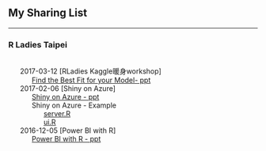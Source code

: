 <p>
<h2> My Sharing List </h2>
</p>   
<hr size="1">
<h3> R Ladies Taipei </h3>
<ul class="task-list">
   <li> 2017-03-12 [RLadies Kaggle暖身workshop]
        <ul class="task-list">
            <li> <a href="https://github.com/kristenchan/Sharing/blob/master/Find%20the%20Best%20Fit%20for%20your%20Model.pdf" target="_blank"> Find the Best Fit for your Model- ppt </a> </li>
        </ul>
   </li>
   <li> 2017-02-06 [Shiny on Azure]
        <ul class="task-list">
            <li> <a href="https://github.com/kristenchan/RLadies/blob/master/ShinyOnAzure.pdf" target="_blank">Shiny on Azure - ppt </a> </li>
            <li> Shiny on Azure - Example 
                <ul class="task-list">
                    <li> <a href="https://github.com/kristenchan/RLadies/blob/master/ShinyOnAzure_example/server.R" target="_blank"> server.R </a> </li> 
                    <li> <a href="https://github.com/kristenchan/RLadies/blob/master/ShinyOnAzure_example/ui.R" target="_blank"> ui.R </a> </li> 
                </ul>
            </li>
        </ul> 
   </li>
   <li> 2016-12-05 [Power BI with R]
   <ul class="task-list">
            <li> <a href="https://github.com/kristenchan/Sharing/blob/master/PowerBIwithR.pdf" target="_blank"> Power BI with R - ppt </a> </li>
        </ul>
</ul>
